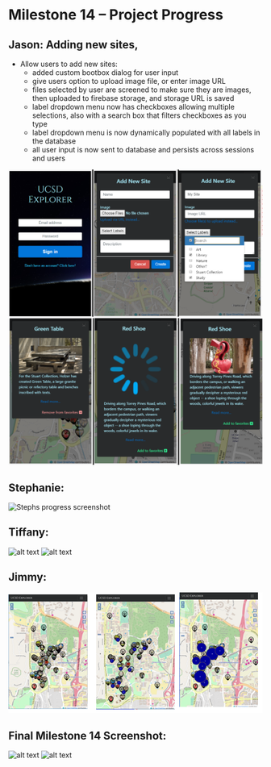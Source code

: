 <h1> Milestone 14 – Project Progress </h1>

<h2> Jason: Adding new sites, </h2>

* Allow users to add new sites:
  * added custom bootbox dialog for user input
  * give users option to upload image file, or enter image URL
  * files selected by user are screened to make sure they are images, then uploaded to firebase storage, and storage URL is saved
  * label dropdown menu now has checkboxes allowing multiple selections, also with a search box that filters checkboxes as you type
  * label dropdown menu is now dynamically populated with all labels in the database
  * all user input is now sent to database and persists across sessions and users
  


![alt text][jason_update]
![alt text][jason_update2]


<h2> Stephanie:  </h2>
<p> 

</p>

![Stephs progress screenshot][steph_update]

<h2> Tiffany:   </h2>
<p> 

</p>

![alt text][tiffany_update1]
![alt text][tiffany_update2]


<h2> Jimmy:  </h2>
<p>

</p>

![alt text][jimmy_update]


<h2> Final Milestone 14 Screenshot: </h2>

![alt text][final_update]
![alt text][final_update2]

[jason_update]: ../images/milestone14/jason.png "jason update"
[jason_update2]: ../images/milestone14/jason2.png "jason update2"
[jimmy_update]: ../images/milestone14/jimmy.PNG "jimmy update"
[steph_update]: ../images/milestone14/stephUpdate.png
[tiffany_update1]: ../images/milestone14/tiff_1.PNG "tiff update 1"
[tiffany_update2]: ../images/milestone14/tiff_2.PNG "tiff update 2"
[final_update]: ../images/milestone14/ "Final Screenshot"

[final_update2]: ../images/milestone14/ "Final Screenshot"
